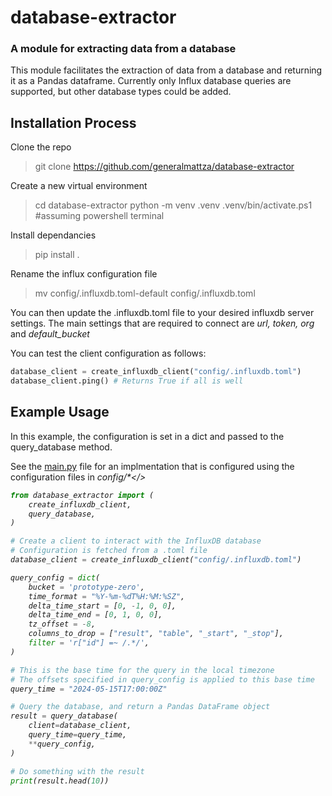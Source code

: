 # database-extractor
### A module for extracting data from a database

This module facilitates the extraction of data from a database and returning it as a Pandas dataframe.
Currently only Influx database queries are supported, but other database types could be added.

## Installation Process
Clone the repo
> git clone https://github.com/generalmattza/database-extractor

Create a new virtual environment
> cd database-extractor
> python -m venv .venv
> .venv/bin/activate.ps1 #assuming powershell terminal

Install dependancies
> pip install .

Rename the influx configuration file
> mv config/.influxdb.toml-default config/.influxdb.toml

You can then update the .influxdb.toml file to your desired influxdb server settings.
The main settings that are required to connect are <i>url, token, org</i> and <i>default_bucket</i>

You can test the client configuration as follows:
```python
database_client = create_influxdb_client("config/.influxdb.toml")
database_client.ping() # Returns True if all is well
```

## Example Usage
In this example, the configuration is set in a dict and passed to the query_database method.

See the [main.py](https://github.com/generalmattza/database-extractor/blob/main/main.py) file for an implmentation that is configured using the configuration files in <i>config/*</>

```python
from database_extractor import (
    create_influxdb_client,
    query_database,
)

# Create a client to interact with the InfluxDB database
# Configuration is fetched from a .toml file
database_client = create_influxdb_client("config/.influxdb.toml")

query_config = dict(
    bucket = 'prototype-zero',
    time_format = "%Y-%m-%dT%H:%M:%SZ",
    delta_time_start = [0, -1, 0, 0],
    delta_time_end = [0, 1, 0, 0],
    tz_offset = -8,
    columns_to_drop = ["result", "table", "_start", "_stop"],
    filter = 'r["id"] =~ /.*/',
)

# This is the base time for the query in the local timezone
# The offsets specified in query_config is applied to this base time
query_time = "2024-05-15T17:00:00Z"

# Query the database, and return a Pandas DataFrame object
result = query_database(
    client=database_client,
    query_time=query_time,
    **query_config,
)

# Do something with the result
print(result.head(10))

```

